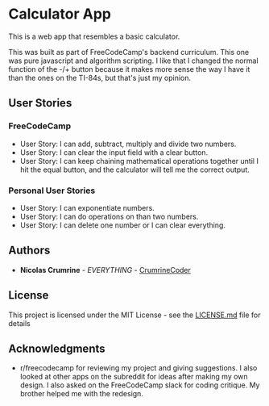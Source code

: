 # Calculator App

This is a web app that resembles a basic calculator.

This was built as part of FreeCodeCamp's backend curriculum. This one was pure javascript and algorithm scripting. I like that I changed the normal function of the -/+ button because it makes more sense the way I have it than the ones on the TI-84s, but that's just my opinion.

## User Stories

### FreeCodeCamp

* User Story: I can add, subtract, multiply and divide two numbers.
* User Story: I can clear the input field with a clear button.
* User Story: I can keep chaining mathematical operations together until I hit the equal button, and the calculator will tell me the correct output.

### Personal User Stories

* User Story: I can exponentiate numbers. 
* User Story: I can do operations on than two numbers.  
* User Story: I can delete one number or I can clear everything. 

## Authors

* **Nicolas Crumrine** - *EVERYTHING* - [CrumrineCoder](https://github.com/CrumrineCoder)

## License

This project is licensed under the MIT License - see the [LICENSE.md](LICENSE.md) file for details

## Acknowledgments

* r/freecodecamp for reviewing my project and giving suggestions. I also looked at other  apps on the subreddit for ideas after making my own design. I also asked on the FreeCodeCamp slack for coding critique. My brother helped me with the redesign. 
